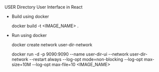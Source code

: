 USER Directory User Interface in React

- Build using docker

  docker build -t <IMAGE_NAME> .

- Run using docker

  docker create network user-dir-network

  docker run -d -p 9090:9090 --name user-dir-ui --network user-dir-network --restart always --log-opt mode=non-blocking --log-opt max-size=10M --log-opt max-file=10 <IMAGE_NAME>


